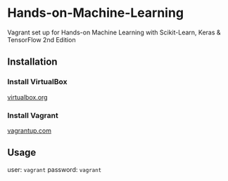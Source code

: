 # Hands-on-Machine-Learning
Vagrant set up for Hands-on Machine Learning with Scikit-Learn, Keras &amp; TensorFlow 2nd Edition

## Installation

### Install VirtualBox
[virtualbox.org](https://www.virtualbox.org/)

### Install Vagrant
[vagrantup.com](https://www.vagrantup.com/docs/installation)

## Usage
user: `vagrant` password: `vagrant`
